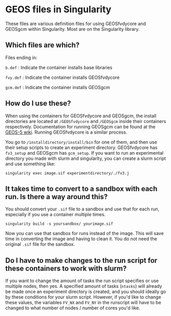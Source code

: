 # GEOS files in Singularity
These files are various definition files for using GEOSfvdycore and GEOSgcm within Singularity. Most are on the Singularity library.

## Which files are which?

Files ending in:


`b.def`   : Indicate the container installs base libraries

`fvy.def` : Indicate the container installs GEOSfvdycore

`gcm.def` : Indicate the container installs GEOSgcm

## How do I use these?

When using the containers for GEOSfvdycore and GEOSgcm, the install directories are located at `/GEOSfvdycore` and `/GEOSgcm` inside their containers respectively. Documentation for running GEOSgcm can be found at the [GEOS-5 wiki](https://geos5.org/wiki/index.php?title=GEOS_GCM_Quick_Start#Running_GEOS_GCM). Running GEOSfvdycore is a similar process.

You go to `/installdirectory/install/bin` for one of them, and then use their setup scripts to create an experiment directory. GEOSfvdycore has `fv3_setup` and GEOSgcm has `gcm_setup`. If you want to run an experimental directory you made with slurm and singularity, you can create a slurm script and use something like:

```
singularity exec image.sif experimentdirectory/./fv3.j
```

## It takes time to convert to a sandbox with each run. Is there a way around this?

You should convert your `.sif` file to a sandbox and use that for each run, especially if you use a container multiple times. 

```
singularity build -s yoursandbox/ yourimage.sif
```

Now you can use that sandbox for runs instead of the image. This will save time in converting the image and having to clean it. You do not need the original `.sif` file for the sandbox.

## Do I have to make changes to the run script for these containers to work with slurm?

If you want to change the amount of tasks the run script specifies or use multiple nodes, then yes. A specified amount of tasks (`ntasks`) will already be made once an experiment directory is created, and you should ideally go by these conditions for your slurm script. However, if you'd like to change these values, the variables `FV_NX` and `FV_NY` in the runscript will have to be changed to what number of nodes / number of cores you'd like. 
